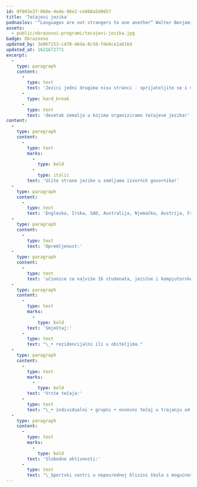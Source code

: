 ```yaml
---
id: 0f083e37-860e-4ede-98e2-ce868a5d0657
title: 'Tečajevi jezika'
podnaslov: '“Languages are not strangers to one another” Walter Benjamin'
assets:
  - public/obrazovni-programi/tecajevi-jezika.jpg
badge: Obrazovno
updated_by: 3e0b7153-c478-46da-8c50-fde8ce1a616d
updated_at: 1621672771
excerpt:
  -
    type: paragraph
    content:
      -
        type: text
        text: 'Jezici jedni drugima nisu stranci - sprijateljite se i vi s njima u nekoj od '
      -
        type: hard_break
      -
        type: text
        text: 'desetak zemalja u kojima organiziramo tečajeve jezika!'
content:
  -
    type: paragraph
    content:
      -
        type: text
        marks:
          -
            type: bold
          -
            type: italic
        text: 'Učite strane jezike u zemljama izvornih govornika!'
  -
    type: paragraph
    content:
      -
        type: text
        text: 'Engleska, Irska, SAD, Australija, Njemačka, Austrija, Francuska, Španjolska, Azijske zemlje...'
  -
    type: paragraph
    content:
      -
        type: text
        text: 'Opremljenost:'
  -
    type: paragraph
    content:
      -
        type: text
        text: 'učionice za najviše 16 studenata, jezične i kompjutorske vježbaonice, e-mail/internet, kantina, prostorije za učenje, organizirane slobodne aktivnosti – sportovi, natjecanja, izleti, tematske večeri...'
  -
    type: paragraph
    content:
      -
        type: text
        marks:
          -
            type: bold
        text: 'Smještaj:'
      -
        type: text
        text: "\_• rezidencijalni ili u obiteljima."
  -
    type: paragraph
    content:
      -
        type: text
        marks:
          -
            type: bold
        text: 'Vrste tečaja:'
      -
        type: text
        text: "\_• individualni • grupni • osnovni tečaj u trajanju od 20 sati tjedno • opći tečaj u trajanju od 24 sata tjedno • intenzivni tečaj u trajanju od 30 sati tjedno • Master Business English • pripreme za ispite (TOEFL, Cambridge) • pripreme za upis na sveučilišta • poslovni engleski • Internship program • izborna nastava – film, povijest umjetnosti, kreativno pisanje, povijest, politika, engleski jezik, rad na kompjutoru, drama, književnost i dr."
  -
    type: paragraph
    content:
      -
        type: text
        marks:
          -
            type: bold
        text: 'Slobodne aktivnosti:'
      -
        type: text
        text: "\_Sportski centri u neposrednoj blizini škola s mogućnošću vježbanja odbojke, badmintona, nogometa, tenisa, košarke. Bazeni: ljetni sportovi na vodi u Bournmouthu i Brightonu."
---
```

